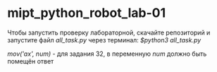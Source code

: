 # mipt_python_robot_lab-01
Чтобы запустить проверку лабораторной, скачайте репозиторий и запустите файл *all_task.py* через терминал: *$python3 all_task.py*

*mov('ax', num)* - для задания 32, в переменную *num* должно быть помещён ответ 
